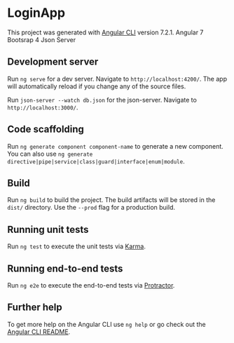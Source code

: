 # LoginApp

This project was generated with [Angular CLI](https://github.com/angular/angular-cli) version 7.2.1.
Angular 7
Bootsrap 4
Json Server

## Development server

Run `ng serve` for a dev server. Navigate to `http://localhost:4200/`. The app will automatically reload if you change any of the source files.

Run `json-server --watch db.json` for the json-server. Navigate to `http://localhost:3000/`.

## Code scaffolding

Run `ng generate component component-name` to generate a new component. You can also use `ng generate directive|pipe|service|class|guard|interface|enum|module`.

## Build

Run `ng build` to build the project. The build artifacts will be stored in the `dist/` directory. Use the `--prod` flag for a production build.

## Running unit tests

Run `ng test` to execute the unit tests via [Karma](https://karma-runner.github.io).

## Running end-to-end tests

Run `ng e2e` to execute the end-to-end tests via [Protractor](http://www.protractortest.org/).

## Further help

To get more help on the Angular CLI use `ng help` or go check out the [Angular CLI README](https://github.com/angular/angular-cli/blob/master/README.md).
